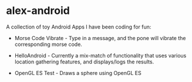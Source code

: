 alex-android
============

A collection of toy Android Apps I have been coding for fun:

- Morse Code Vibrate - Type in a message, and the pone will vibrate the corresponding morse code.

- HelloAndroid - Currently a mix-match of functionality that uses various location gathering features, and displays/logs the results.

- OpenGL ES Test - Draws a sphere using OpenGL ES
